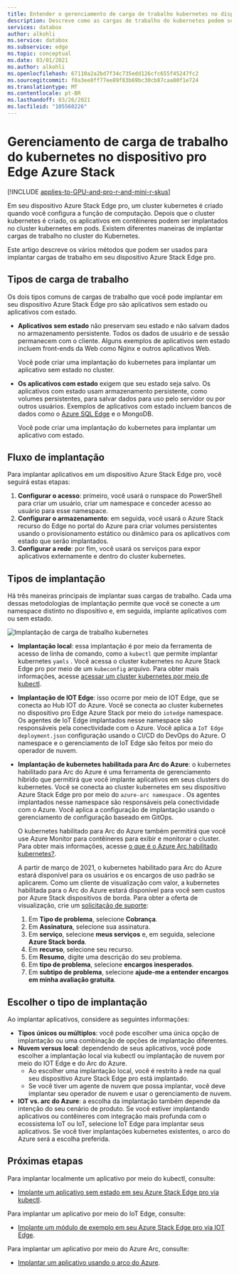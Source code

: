 ```yaml
---
title: Entender o gerenciamento de carga de trabalho kubernetes no dispositivo pro Edge Azure Stack | Microsoft Docs
description: Descreve como as cargas de trabalho do kubernetes podem ser gerenciadas em seu dispositivo Azure Stack Edge pro.
services: databox
author: alkohli
ms.service: databox
ms.subservice: edge
ms.topic: conceptual
ms.date: 03/01/2021
ms.author: alkohli
ms.openlocfilehash: 67110a2a2bd7f34c735edd126cfc655f45247fc2
ms.sourcegitcommit: f0a3ee8ff77ee89f83b69bc30cb87caa80f1e724
ms.translationtype: MT
ms.contentlocale: pt-BR
ms.lasthandoff: 03/26/2021
ms.locfileid: "105560226"
---
```

# <a name="kubernetes-workload-management-on-your-azure-stack-edge-pro-device"></a>Gerenciamento de carga de trabalho do kubernetes no dispositivo pro Edge Azure Stack

[!INCLUDE [applies-to-GPU-and-pro-r-and-mini-r-skus](../../includes/azure-stack-edge-applies-to-gpu-pro-r-mini-r-sku.md)]

Em seu dispositivo Azure Stack Edge pro, um cluster kubernetes é criado quando você configura a função de computação. Depois que o cluster kubernetes é criado, os aplicativos em contêineres podem ser implantados no cluster kubernetes em pods. Existem diferentes maneiras de implantar cargas de trabalho no cluster do Kubernetes. 

Este artigo descreve os vários métodos que podem ser usados para implantar cargas de trabalho em seu dispositivo Azure Stack Edge pro.

## <a name="workload-types"></a>Tipos de carga de trabalho

Os dois tipos comuns de cargas de trabalho que você pode implantar em seu dispositivo Azure Stack Edge pro são aplicativos sem estado ou aplicativos com estado.

- **Aplicativos sem estado** não preservam seu estado e não salvam dados no armazenamento persistente. Todos os dados de usuário e de sessão permanecem com o cliente. Alguns exemplos de aplicativos sem estado incluem front-ends da Web como Nginx e outros aplicativos Web.

    Você pode criar uma implantação do kubernetes para implantar um aplicativo sem estado no cluster. 

- **Os aplicativos com estado** exigem que seu estado seja salvo. Os aplicativos com estado usam armazenamento persistente, como volumes persistentes, para salvar dados para uso pelo servidor ou por outros usuários. Exemplos de aplicativos com estado incluem bancos de dados como o [Azure SQL Edge](../azure-sql-edge/overview.md) e o MongoDB.

    Você pode criar uma implantação do kubernetes para implantar um aplicativo com estado. 

## <a name="deployment-flow"></a>Fluxo de implantação

Para implantar aplicativos em um dispositivo Azure Stack Edge pro, você seguirá estas etapas: 
 
1. **Configurar o acesso**: primeiro, você usará o runspace do PowerShell para criar um usuário, criar um namespace e conceder acesso ao usuário para esse namespace.
2. **Configurar o armazenamento**: em seguida, você usará o Azure Stack recurso do Edge no portal do Azure para criar volumes persistentes usando o provisionamento estático ou dinâmico para os aplicativos com estado que serão implantados.
3. **Configurar a rede**: por fim, você usará os serviços para expor aplicativos externamente e dentro do cluster kubernetes.
 
## <a name="deployment-types"></a>Tipos de implantação

Há três maneiras principais de implantar suas cargas de trabalho. Cada uma dessas metodologias de implantação permite que você se conecte a um namespace distinto no dispositivo e, em seguida, implante aplicativos com ou sem estado.

![Implantação de carga de trabalho kubernetes](./media/azure-stack-edge-gpu-kubernetes-workload-management/kubernetes-workload-management-1.png)

- **Implantação local**: essa implantação é por meio da ferramenta de acesso de linha de comando, como a `kubectl` que permite implantar kubernetes `yamls` . Você acessa o cluster kubernetes no Azure Stack Edge pro por meio de um `kubeconfig` arquivo. Para obter mais informações, acesse [acessar um cluster kubernetes por meio de kubectl](azure-stack-edge-gpu-create-kubernetes-cluster.md).

- **Implantação de IOT Edge**: isso ocorre por meio de IOT Edge, que se conecta ao Hub IOT do Azure. Você se conecta ao cluster kubernetes no dispositivo pro Edge Azure Stack por meio do `iotedge` namespace. Os agentes de IoT Edge implantados nesse namespace são responsáveis pela conectividade com o Azure. Você aplica a `IoT Edge deployment.json` configuração usando o CI/CD do DevOps do Azure. O namespace e o gerenciamento de IoT Edge são feitos por meio do operador de nuvem.

- **Implantação de kubernetes habilitada para Arc do Azure**: o kubernetes habilitado para Arc do Azure é uma ferramenta de gerenciamento híbrido que permitirá que você implante aplicativos em seus clusters do kubernetes. Você se conecta ao cluster kubernetes em seu dispositivo Azure Stack Edge pro por meio do `azure-arc namespace` . Os agentes implantados nesse namespace são responsáveis pela conectividade com o Azure. Você aplica a configuração de implantação usando o gerenciamento de configuração baseado em GitOps. 
    
    O kubernetes habilitado para Arc do Azure também permitirá que você use Azure Monitor para contêineres para exibir e monitorar o cluster. Para obter mais informações, acesse [o que é o Azure Arc habilitado kubernetes?](../azure-arc/kubernetes/overview.md).
    
    A partir de março de 2021, o kubernetes habilitado para Arc do Azure estará disponível para os usuários e os encargos de uso padrão se aplicarem. Como um cliente de visualização com valor, a kubernetes habilitada para o Arc do Azure estará disponível para você sem custos por Azure Stack dispositivos de borda. Para obter a oferta de visualização, crie um [solicitação de suporte](https://portal.azure.com/#blade/Microsoft_Azure_Support/HelpAndSupportBlade/newsupportrequest):

    1. Em **Tipo de problema**, selecione **Cobrança**.
    2. Em **Assinatura**, selecione sua assinatura.
    3. Em **serviço**, selecione **meus serviços** e, em seguida, selecione **Azure Stack borda**.
    4. Em **recurso**, selecione seu recurso.
    5. Em **Resumo**, digite uma descrição do seu problema.
    6. Em **tipo de problema**, selecione **encargos inesperados**.
    7. Em **subtipo de problema**, selecione **ajude-me a entender encargos em minha avaliação gratuita**.


## <a name="choose-the-deployment-type"></a>Escolher o tipo de implantação

Ao implantar aplicativos, considere as seguintes informações:

- **Tipos únicos ou múltiplos**: você pode escolher uma única opção de implantação ou uma combinação de opções de implantação diferentes.
- **Nuvem versus local**: dependendo de seus aplicativos, você pode escolher a implantação local via kubectl ou implantação de nuvem por meio do IOT Edge e do Arc do Azure. 
    - Ao escolher uma implantação local, você é restrito à rede na qual seu dispositivo Azure Stack Edge pro está implantado.
    - Se você tiver um agente de nuvem que possa implantar, você deve implantar seu operador de nuvem e usar o gerenciamento de nuvem.
- **IOT vs. arc do Azure**: a escolha da implantação também depende da intenção do seu cenário de produto. Se você estiver implantando aplicativos ou contêineres com integração mais profunda com o ecossistema IoT ou IoT, selecione IoT Edge para implantar seus aplicativos. Se você tiver implantações kubernetes existentes, o arco do Azure será a escolha preferida.


## <a name="next-steps"></a>Próximas etapas

Para implantar localmente um aplicativo por meio do kubectl, consulte:

- [Implante um aplicativo sem estado em seu Azure Stack Edge pro via kubectl](./azure-stack-edge-gpu-deploy-stateless-application-kubernetes.md).

Para implantar um aplicativo por meio do IoT Edge, consulte:

- [Implante um módulo de exemplo em seu Azure Stack Edge pro via IOT Edge](azure-stack-edge-gpu-deploy-sample-module.md).

Para implantar um aplicativo por meio do Azure Arc, consulte:

- [Implantar um aplicativo usando o arco do Azure](azure-stack-edge-gpu-deploy-arc-kubernetes-cluster.md).